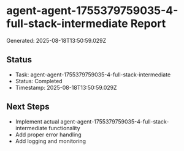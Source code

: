 # agent-agent-1755379759035-4-full-stack-intermediate Report

Generated: 2025-08-18T13:50:59.029Z

## Status
- Task: agent-agent-1755379759035-4-full-stack-intermediate
- Status: Completed
- Timestamp: 2025-08-18T13:50:59.029Z

## Next Steps
- Implement actual agent-agent-1755379759035-4-full-stack-intermediate functionality
- Add proper error handling
- Add logging and monitoring
